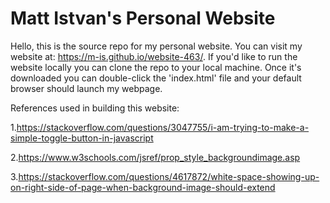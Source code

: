 # Matt Istvan's Personal Website

Hello, this is the source repo for my personal website. You can visit my website at: https://m-is.github.io/website-463/.
If you'd like to run the website locally you can clone the repo to your local machine. Once it's downloaded you can double-click the 'index.html' file and your default browser should launch my webpage.


References used in building this website:

1.https://stackoverflow.com/questions/3047755/i-am-trying-to-make-a-simple-toggle-button-in-javascript

2.https://www.w3schools.com/jsref/prop_style_backgroundimage.asp

3.https://stackoverflow.com/questions/4617872/white-space-showing-up-on-right-side-of-page-when-background-image-should-extend
